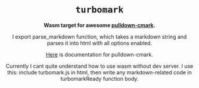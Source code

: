 <div align="center">

  <h1><code>turbomark</code></h1>

  <p><strong>Wasm target for awesome <a href="https://github.com/raphlinus/pulldown-cmark">pulldown-cmark</a>.</strong></p>

  <p>I export parse_markdown function, which takes a markdown string and parses it into html with all options enabled.</p>

  <p><a href="https://docs.rs/pulldown-cmark/">Here</a> is documentation for pulldown-cmark.</p>

  <p>Currently I cant quite understand how to use wasm without dev server. I use this: include turbomark.js in html, then write any markdown-related code in turbomarkReady function body.</p>
</div>

